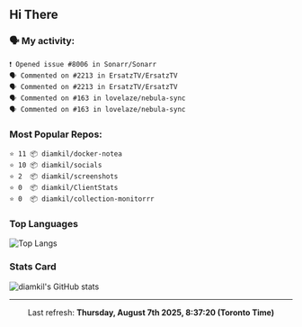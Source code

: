 ## Hi There

### 🗣 My activity:

```
❗️ Opened issue #8006 in Sonarr/Sonarr
🗣 Commented on #2213 in ErsatzTV/ErsatzTV
🗣 Commented on #2213 in ErsatzTV/ErsatzTV
🗣 Commented on #163 in lovelaze/nebula-sync
🗣 Commented on #163 in lovelaze/nebula-sync
```

### Most Popular Repos:

```
⭐️ 11 📦 diamkil/docker-notea
⭐️ 10 📦 diamkil/socials
⭐️ 2  📦 diamkil/screenshots
⭐️ 0  📦 diamkil/ClientStats
⭐️ 0  📦 diamkil/collection-monitorrr
```

### Top Languages

![Top Langs](https://github-readme-stats.vercel.app/api/top-langs/?username=diamkil&layout=compact&langs_count=10)

### Stats Card

![diamkil's GitHub stats](https://github-readme-stats.vercel.app/api?username=diamkil&count_private=true&show_icons=true)

---

<p align="center">
  Last refresh: 
  <b>Thursday, August 7th 2025, 8:37:20 (Toronto Time)</b>
</p>
